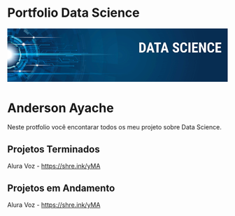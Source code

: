 # Portfolio Data Science

![Screenshot](image.png)


# Anderson Ayache 
Neste protfolio você encontarar todos os meu projeto sobre Data Science.

## Projetos Terminados
Alura Voz - https://shre.ink/yMA

## Projetos em Andamento
Alura Voz - https://shre.ink/yMA
